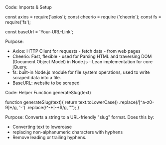 Code: Imports & Setup 

const axios = require('axios');
const cheerio = require ('cheerio');
const fs = require('fs'); 

const baseUrl = 'Your-URL-Link';

Purpose:

- Axios: HTTP Client for requests - fetch data - from web pages 
- Cheerio: Fast, flexible - used for Parsing HTML and traversing DOM (Document Object Model) in Node.js - 
Lean implementation for core jQuery. 
- fs: built-in Node.js module for file system operations, used to write scraped data into a file. 
- BaseURL: website to be scraped 

Code: Helper Function generateSlug(text)

function generateSlug(text){
    return text.toLowerCase()
                .replace(/[^a-z0-9]+/g, '-')
                .replace(/^-+|-+$/g, "");
}

Purpose: Converts a string to a URL-friendly "slug" format. Does this by: 
- Converting text to lowercase 
- replacing non-alphanumeric characters with hyphens 
- Remove leading or trailing hyphens. 

